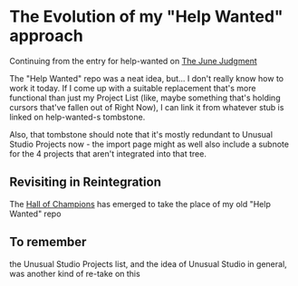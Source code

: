 # The Evolution of my "Help Wanted" approach

Continuing from the entry for help-wanted on [The June Judgment](pyw3b-her8e-48awm-xxhbq-kdngd)

The "Help Wanted" repo was a neat idea, but... I don't really know how to work it today. If I come up with a suitable replacement that's more functional than just my Project List (like, maybe something that's holding cursors that've fallen out of Right Now), I can link it from whatever stub is linked on help-wanted-s tombstone.

Also, that tombstone should note that it's mostly redundant to Unusual Studio Projects now - the import page might as well also include a subnote for the 4 projects that aren't integrated into that tree.

## Revisiting in Reintegration

The [Hall of Champions](t0qv3-yszzz-40a4v-5zgbk-f43j6) has emerged to take the place of my old "Help Wanted" repo

## To remember

the Unusual Studio Projects list, and the idea of Unusual Studio in general, was another kind of re-take on this
